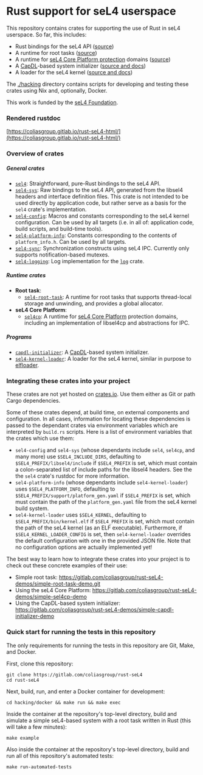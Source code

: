 # Rust support for seL4 userspace

This repository contains crates for supporting the use of Rust in seL4 userspace. So far, this includes:

- Rust bindings for the seL4 API ([source](./crates/sel4))
- A runtime for root tasks ([source](./crates/sel4-root-task))
- A runtime for [seL4 Core Platform protection](https://github.com/BreakawayConsulting/sel4cp) domains ([source](./crates/sel4cp))
- A [CapDL](https://docs.sel4.systems/projects/capdl/)-based system initializer ([source and docs](./crates/capdl))
- A loader for the seL4 kernel ([source and docs](./crates/sel4-kernel-loader))

The [./hacking](./hacking) directory contains scripts for developing and testing these crates using Nix and, optionally, Docker.

This work is funded by the [seL4 Foundation](https://sel4.systems/Foundation/home.pml).

### Rendered rustdoc

[https://coliasgroup.gitlab.io/rust-seL4-html/](https://coliasgroup.gitlab.io/rust-seL4-html/)

### Overview of crates

##### General crates

- [`sel4`](./crates/sel4): Straightforward, pure-Rust bindings to the seL4 API.
- [`sel4-sys`](./crates/sel4/sys): Raw bindings to the seL4 API, generated from the libsel4 headers and interface definition files. This crate is not intended to be used directly by application code, but rather serve as a basis for the `sel4` crate's implementation.
- [`sel4-config`](./crates/sel4/config): Macros and constants corresponding to the seL4 kernel configuration. Can be used by all targets (i.e. in all of: application code, build scripts, and build-time tools).
- [`sel4-platform-info`](./crates/sel4-platform-info): Constants corresponding to the contents of `platform_info.h`. Can be used by all targets.
- [`sel4-sync`](./crates/sel4-sync): Synchronization constructs using seL4 IPC. Currently only supports notification-based mutexes.
- [`sel4-logging`](./crates/sel4-logging): Log implementation for the [`log`](https://crates.io/crates/log) crate.

##### Runtime crates

- **Root task**:
  - [`sel4-root-task`](./crates/sel4-root-task): A runtime for root tasks that supports thread-local storage and unwinding, and provides a global allocator.
- **seL4 Core Platform**:
  - [`sel4cp`](./crates/sel4cp): A runtime for [seL4 Core Platform](https://github.com/BreakawayConsulting/sel4cp) protection domains, including an implementation of libsel4cp and abstractions for IPC.

##### Programs

- [`capdl-initializer`](./crates/capdl): A [CapDL](https://docs.sel4.systems/projects/capdl/)-based system initializer.
- [`sel4-kernel-loader`](./crates/sel4-kernel-loader): A loader for the seL4 kernel, similar in purpose to [elfloader](https://github.com/seL4/seL4_tools/tree/master/elfloader-tool).

### Integrating these crates into your project

These crates are not yet hosted on [crates.io](https://crates.io).
Use them either as Git or path Cargo dependencies.

Some of these crates depend, at build time, on external components and configuration.
In all cases, information for locating these dependencies is passed to the dependant crates via environment variables which are interpreted by `build.rs` scripts.
Here is a list of environment variables that the crates which use them:

- `sel4-config` and `sel4-sys` (whose dependants include `sel4`, `sel4cp`, and many more) use
  `$SEL4_INCLUDE_DIRS`, defaulting to `$SEL4_PREFIX/libsel4/include` if `$SEL4_PREFIX` is set, which
  must contain a colon-separated list of include paths for the libsel4 headers. See the the `sel4`
  crate's rustdoc for more information.
- `sel4-platform-info` (whose dependants include `sel4-kernel-loader`) uses `$SEL4_PLATFORM_INFO`,
  defaulting to `$SEL4_PREFIX/support/platform_gen.yaml` if `$SEL4_PREFIX` is set, which must
  contain the path of the `platform_gen.yaml` file from the seL4 kernel build system.
- `sel4-kernel-loader` uses `$SEL4_KERNEL`, defaulting to `$SEL4_PREFIX/bin/kernel.elf` if `$SEL4_PREFIX`
  is set, which must contain the path of the seL4 kernel (as an ELF executable). Furthermore, if
  `$SEL4_KERNEL_LOADER_CONFIG` is set, then `sel4-kernel-loader` overrides the default configuration with one in
  the provided JSON file. Note that no configuration options are actually implemented yet!

The best way to learn how to integrate these crates into your project is to check out these concrete examples of their use:

- Simple root task: https://gitlab.com/coliasgroup/rust-seL4-demos/simple-root-task-demo.git
- Using the seL4 Core Platform: https://gitlab.com/coliasgroup/rust-seL4-demos/simple-sel4cp-demo
- Using the CapDL-based system initializer: https://gitlab.com/coliasgroup/rust-seL4-demos/simple-capdl-initializer-demo

### Quick start for running the tests in this repository

The only requirements for running the tests in this repository are Git, Make, and Docker.

First, clone this repository:

```
git clone https://gitlab.com/coliasgroup/rust-seL4
cd rust-seL4
```

Next, build, run, and enter a Docker container for development:

```
cd hacking/docker && make run && make exec
```

Inside the container at the repository's top-level directory, build and simulate a simple seL4-based system with a root task written in Rust (this will take a few minutes):

```
make example
```

Also inside the container at the repository's top-level directory, build and run all of this repository's automated tests:

```
make run-automated-tests
```
